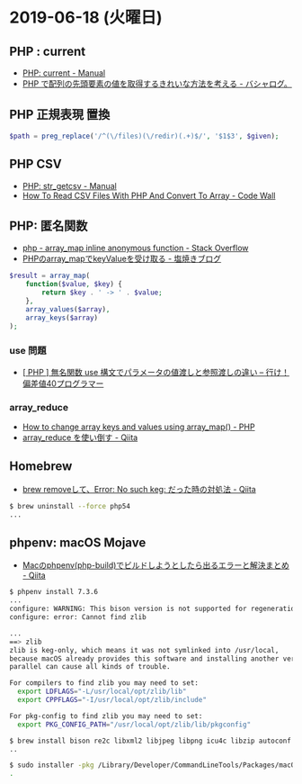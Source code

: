 # 2019-06-18 (火曜日)

## PHP : current

- [PHP: current - Manual](https://php.net/manual/ja/function.current.php)
- [PHP で配列の先頭要素の値を取得するきれいな方法を考える - バシャログ。](http://bashalog.c-brains.jp/15/03/10-172501.php)

## PHP 正規表現 置換

~~~php
$path = preg_replace('/^(\/files)(\/redir)(.+)$/', '$1$3', $given);
~~~

## PHP CSV

- [PHP: str_getcsv - Manual](https://php.net/manual/en/function.str-getcsv.php)
- [How To Read CSV Files With PHP And Convert To Array - Code Wall](https://www.codewall.co.uk/how-to-read-csv-files-with-php-and-convert-to-array/)

## PHP: 匿名関数

- [php - array_map inline anonymous function - Stack Overflow](https://stackoverflow.com/questions/17996690/array-map-inline-anonymous-function)
- [PHPのarray_mapでkeyValueを受け取る - 塩焼きブログ](https://blog.sioyaki.com/entry/2016/05/25/204450)

~~~php
$result = array_map(
    function($value, $key) {
        return $key . ' -> ' . $value;
    },
    array_values($array),
    array_keys($array)
);
~~~

### use 問題

- [[ PHP ] 無名関数 use 構文でパラメータの値渡しと参照渡しの違い – 行け！偏差値40プログラマー](http://hensa40.cutegirl.jp/archives/2436)

### array_reduce

- [How to change array keys and values using array_map() - PHP](https://simpledrupal.com/post/how-change-array-keys-using-arraymap)
- [array_reduce を使い倒す - Qiita](https://qiita.com/ArimaRyunosuke/items/6a76f21f9d79e8695fc7)


## Homebrew

- [brew removeして、Error: No such keg: だった時の対処法 - Qiita](https://qiita.com/hurutoriya/items/7dacfe6edfe5b0fbca2f)

~~~bash
$ brew uninstall --force php54
...
~~~

## phpenv: macOS Mojave

- [Macのphpenv(php-build)でビルドしようとしたら出るエラーと解決まとめ - Qiita](https://qiita.com/fruitriin/items/3028c2e2170e3e93459d)

~~~bash
$ phpenv install 7.3.6
...
configure: WARNING: This bison version is not supported for regeneration of the Zend/PHP parsers (found: 2.3, min: 204, excluded: ).
configure: error: Cannot find zlib
~~~

~~~bash
...
==> zlib
zlib is keg-only, which means it was not symlinked into /usr/local,
because macOS already provides this software and installing another version in
parallel can cause all kinds of trouble.

For compilers to find zlib you may need to set:
  export LDFLAGS="-L/usr/local/opt/zlib/lib"
  export CPPFLAGS="-I/usr/local/opt/zlib/include"

For pkg-config to find zlib you may need to set:
  export PKG_CONFIG_PATH="/usr/local/opt/zlib/lib/pkgconfig"
~~~

~~~bash
$ brew install bison re2c libxml2 libjpeg libpng icu4c libzip autoconf automake
..
~~~

~~~bash
$ sudo installer -pkg /Library/Developer/CommandLineTools/Packages/macOS_SDK_headers_for_macOS_10.14.pkg -target /
.
~~~
